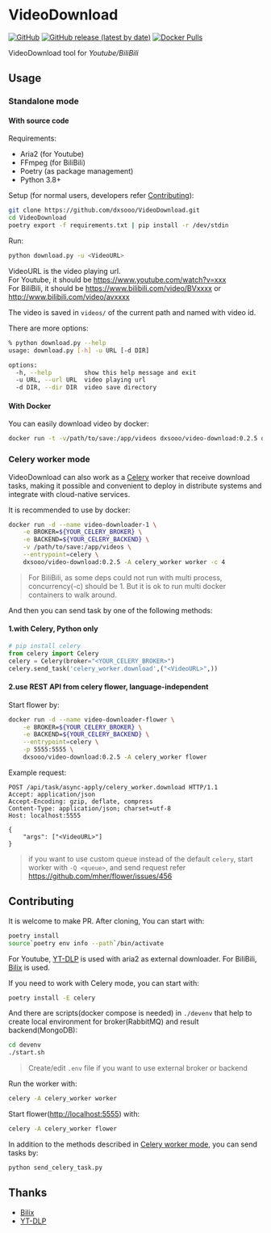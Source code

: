 # VideoDownload

[![GitHub](https://img.shields.io/github/license/dxsooo/VideoDownload)](./LICENSE)
[![GitHub release (latest by date)](https://img.shields.io/github/v/release/dxsooo/VideoDownload?display_name=tag)](https://github.com/dxsooo/VideoDownload/releases/latest)
[![Docker Pulls](https://img.shields.io/docker/pulls/dxsooo/video-download?logo=docker)](https://hub.docker.com/repository/docker/dxsooo/video-download)
<!-- [![GitHub all releases](https://img.shields.io/github/downloads/dxsooo/VideoDownload/total)]((https://github.com/dxsooo/VideoDownload/releases/latest)) -->

VideoDownload tool for *Youtube/BiliBili*

## Usage

### Standalone mode

#### With source code

Requirements:

- Aria2 (for Youtube)
- FFmpeg (for BiliBili)
- Poetry (as package management)
- Python 3.8+

Setup (for normal users, developers refer [Contributing](#Contributing)):

```bash
git clone https://github.com/dxsooo/VideoDownload.git
cd VideoDownload
poetry export -f requirements.txt | pip install -r /dev/stdin
```

Run:

```bash
python download.py -u <VideoURL>
```

VideoURL is the video playing url.  
For Youtube, it should be <https://www.youtube.com/watch?v=xxx>  
For BiliBili, it should be <https://www.bilibili.com/video/BVxxxx> or <http://www.bilibili.com/video/avxxxx>

The video is saved in `videos/` of the current path and named with video id.

There are more options:

```bash
% python download.py --help
usage: download.py [-h] -u URL [-d DIR]

options:
  -h, --help         show this help message and exit
  -u URL, --url URL  video playing url
  -d DIR, --dir DIR  video save directory
```

#### With Docker

You can easily download video by docker:

```bash
docker run -t -v/path/to/save:/app/videos dxsooo/video-download:0.2.5 download.py -u <VideoURL>
```

### Celery worker mode

VideoDownload can also work as a [Celery](https://docs.celeryq.dev/en/stable/index.html) worker that receive download tasks, making it possible and convenient to deploy in distribute systems and integrate with cloud-native services.

It is recommended to use by docker:

```bash
docker run -d --name video-downloader-1 \
    -e BROKER=${YOUR_CELERY_BROKER} \
    -e BACKEND=${YOUR_CELERY_BACKEND} \
    -v /path/to/save:/app/videos \
    --entrypoint=celery \
    dxsooo/video-download:0.2.5 -A celery_worker worker -c 4
```

> For BiliBili, as some deps could not run with multi process, concurrency(-c) should be 1. But it is ok to run multi docker containers to walk around.

And then you can send task by one of the following methods:

#### 1.with Celery, Python only

```python
# pip install celery
from celery import Celery
celery = Celery(broker="<YOUR_CELERY_BROKER>")
celery.send_task('celery_worker.download',("<VideoURL>",))
```

#### 2.use REST API from celery flower, language-independent

Start flower by:

```bash
docker run -d --name video-downloader-flower \
    -e BROKER=${YOUR_CELERY_BROKER} \
    -e BACKEND=${YOUR_CELERY_BACKEND} \
    --entrypoint=celery \
    -p 5555:5555 \
    dxsooo/video-download:0.2.5 -A celery_worker flower
```

Example request:

```http
POST /api/task/async-apply/celery_worker.download HTTP/1.1
Accept: application/json
Accept-Encoding: gzip, deflate, compress
Content-Type: application/json; charset=utf-8
Host: localhost:5555

{
    "args": ["<VideoURL>"]
}
```

> if you want to use custom queue instead of the default `celery`, start worker with `-Q <queue>`, and send request refer <https://github.com/mher/flower/issues/456>

## Contributing

It is welcome to make PR. After cloning, You can start with:

```bash
poetry install
source`poetry env info --path`/bin/activate
```

For Youtube, [YT-DLP](https://github.com/yt-dlp/yt-dlp) is used with aria2 as external downloader. For BiliBili, [Bilix](https://github.com/HFrost0/bilix) is used.

If you need to work with Celery mode, you can start with:

```bash
poetry install -E celery
```

And there are scripts(docker compose is needed) in `./devenv` that help to create local environment for broker(RabbitMQ) and result backend(MongoDB):

```bash
cd devenv
./start.sh
```

> Create/edit `.env` file if you want to use external broker or backend

Run the worker with:

```bash
celery -A celery_worker worker
```

Start flower(<http://localhost:5555>) with:

```bash
celery -A celery_worker flower
```

In addition to the methods described in [Celery worker mode](#Celery-worker-mode), you can send tasks by:

```bash
python send_celery_task.py
```

## Thanks

- [Bilix](https://github.com/HFrost0/bilix)
- [YT-DLP](https://github.com/yt-dlp/yt-dlp)

